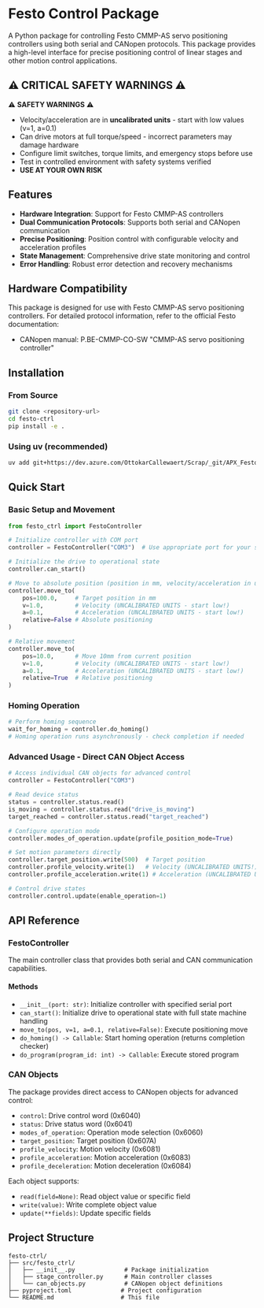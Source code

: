 # Festo Control Package

A Python package for controlling Festo CMMP-AS servo positioning controllers using both serial and CANopen protocols. This package provides a high-level interface for precise positioning control of linear stages and other motion control applications.

## ⚠️ CRITICAL SAFETY WARNINGS ⚠️

⚠️ **SAFETY WARNINGS** ⚠️
- Velocity/acceleration are in **uncalibrated units** - start with low values (v=1, a=0.1)
- Can drive motors at full torque/speed - incorrect parameters may damage hardware
- Configure limit switches, torque limits, and emergency stops before use
- Test in controlled environment with safety systems verified
- **USE AT YOUR OWN RISK**

## Features

- **Hardware Integration**: Support for Festo CMMP-AS controllers
- **Dual Communication Protocols**: Supports both serial and CANopen communication
- **Precise Positioning**: Position control with configurable velocity and acceleration profiles
- **State Management**: Comprehensive drive state monitoring and control
- **Error Handling**: Robust error detection and recovery mechanisms

## Hardware Compatibility

This package is designed for use with Festo CMMP-AS servo positioning controllers. For detailed protocol information, refer to the official Festo documentation:
- CANopen manual: P.BE-CMMP-CO-SW "CMMP-AS servo positioning controller"

## Installation

### From Source

```bash
git clone <repository-url>
cd festo-ctrl
pip install -e .
```

### Using uv (recommended)

```bash
uv add git+https://dev.azure.com/OttokarCallewaert/Scrap/_git/APX_FestoController
```

## Quick Start

### Basic Setup and Movement

```python
from festo_ctrl import FestoController

# Initialize controller with COM port
controller = FestoController("COM3")  # Use appropriate port for your system

# Initialize the drive to operational state
controller.can_start()

# Move to absolute position (position in mm, velocity/acceleration in uncalibrated units)
controller.move_to(
    pos=100.0,     # Target position in mm
    v=1.0,         # Velocity (UNCALIBRATED UNITS - start low!)
    a=0.1,         # Acceleration (UNCALIBRATED UNITS - start low!)
    relative=False # Absolute positioning
)

# Relative movement
controller.move_to(
    pos=10.0,      # Move 10mm from current position
    v=1.0,         # Velocity (UNCALIBRATED UNITS - start low!)
    a=0.1,         # Acceleration (UNCALIBRATED UNITS - start low!)
    relative=True  # Relative positioning
)
```

### Homing Operation

```python
# Perform homing sequence
wait_for_homing = controller.do_homing()
# Homing operation runs asynchronously - check completion if needed
```

### Advanced Usage - Direct CAN Object Access

```python
# Access individual CAN objects for advanced control
controller = FestoController("COM3")

# Read device status
status = controller.status.read()
is_moving = controller.status.read("drive_is_moving")
target_reached = controller.status.read("target_reached")

# Configure operation mode
controller.modes_of_operation.update(profile_position_mode=True)

# Set motion parameters directly
controller.target_position.write(500)  # Target position
controller.profile_velocity.write(1)   # Velocity (UNCALIBRATED UNITS!)
controller.profile_acceleration.write(1) # Acceleration (UNCALIBRATED UNITS!)

# Control drive states
controller.control.update(enable_operation=1)
```

## API Reference

### FestoController

The main controller class that provides both serial and CAN communication capabilities.

#### Methods

- `__init__(port: str)`: Initialize controller with specified serial port
- `can_start()`: Initialize drive to operational state with full state machine handling
- `move_to(pos, v=1, a=0.1, relative=False)`: Execute positioning move
- `do_homing() -> Callable`: Start homing operation (returns completion checker)
- `do_program(program_id: int) -> Callable`: Execute stored program

### CAN Objects

The package provides direct access to CANopen objects for advanced control:

- `control`: Drive control word (0x6040)
- `status`: Drive status word (0x6041) 
- `modes_of_operation`: Operation mode selection (0x6060)
- `target_position`: Target position (0x607A)
- `profile_velocity`: Motion velocity (0x6081)
- `profile_acceleration`: Motion acceleration (0x6083)
- `profile_deceleration`: Motion deceleration (0x6084)

Each object supports:
- `read(field=None)`: Read object value or specific field
- `write(value)`: Write complete object value
- `update(**fields)`: Update specific fields

## Project Structure

```
festo-ctrl/
├── src/festo_ctrl/
│   ├── __init__.py              # Package initialization
│   ├── stage_controller.py      # Main controller classes
│   └── can_objects.py           # CANopen object definitions
├── pyproject.toml              # Project configuration
└── README.md                   # This file
```
